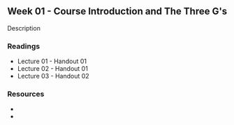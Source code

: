 ## Week 01 - Course Introduction and The Three G's

Description

### Readings

* Lecture 01 - Handout 01
* Lecture 02 - Handout 01
* Lecture 03 - Handout 02

### Resources

* []()
* []()
